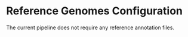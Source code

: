 # Reference Genomes Configuration

The current pipeline does not require any reference annotation files.
